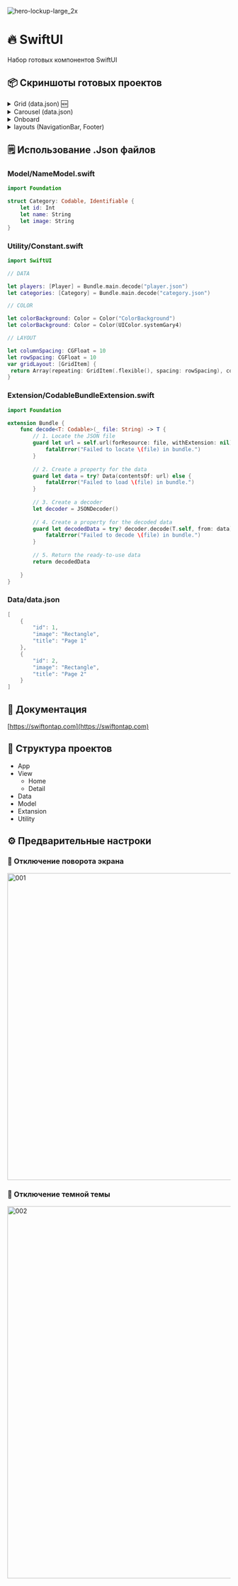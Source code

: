 ![hero-lockup-large_2x](https://user-images.githubusercontent.com/43171309/223688176-2e187cc8-1658-4264-9726-b907730f954c.png)
# 🔥 SwiftUI

Набор готовых компонентов SwiftUI

## 📦 Скриншоты готовых проектов

<details><summary>Grid (data.json) 🆕</summary>
<p>
 
![Grid](https://user-images.githubusercontent.com/43171309/224035487-36310ae5-ef58-492a-84f0-d8f97ef51711.png)

</p>
</details>

<details><summary>Carousel (data.json)</summary>
<p>
 
![Carousel](https://user-images.githubusercontent.com/43171309/223750860-29bd6cb8-b144-4a17-9e80-b4fd7d0caa0a.png)
  
</p>
</details>

<details><summary>Onboard</summary>
<p>
  
![Onboard](https://user-images.githubusercontent.com/43171309/223706763-046765e1-f9b9-4b41-8f39-2508e633bc82.png)
  
</p>
</details>

<details><summary>layouts (NavigationBar, Footer)</summary>
<p>
  
![Layouts](https://user-images.githubusercontent.com/43171309/223706222-e472e4ef-3639-4e52-b9e4-a2159b187ef5.png)
  
</p>
</details>

## 🗒️ Использование .Json файлов

### Model/NameModel.swift

```swift
import Foundation

struct Category: Codable, Identifiable {
    let id: Int
    let name: String
    let image: String
}
```

### Utility/Constant.swift

```swift
import SwiftUI

// DATA

let players: [Player] = Bundle.main.decode("player.json")
let categories: [Category] = Bundle.main.decode("category.json")

// COLOR

let colorBackground: Color = Color("ColorBackground")
let colorBackground: Color = Color(UIColor.systemGary4)

// LAYOUT

let columnSpacing: CGFloat = 10
let rowSpacing: CGFloat = 10
var gridLayout: [GridItem] {
 return Array(repeating: GridItem(.flexible(), spacing: rowSpacing), count: 2)
}
```

### Extension/CodableBundleExtension.swift

```swift
import Foundation

extension Bundle {
    func decode<T: Codable>(_ file: String) -> T {
        // 1. Locate the JSON file
        guard let url = self.url(forResource: file, withExtension: nil) else {
            fatalError("Failed to locate \(file) in bundle.")
        }
        
        // 2. Create a property for the data
        guard let data = try? Data(contentsOf: url) else {
            fatalError("Failed to load \(file) in bundle.")
        }
        
        // 3. Create a decoder
        let decoder = JSONDecoder()
        
        // 4. Create a property for the decoded data
        guard let decodedData = try? decoder.decode(T.self, from: data) else {
            fatalError("Failed to decode \(file) in bundle.")
        }
        
        // 5. Return the ready-to-use data
        return decodedData
        
    }
}
```

### Data/data.json

```swift
[
    {
        "id": 1,
        "image": "Rectangle",
        "title": "Page 1"
    },
    {
        "id": 2,
        "image": "Rectangle",
        "title": "Page 2"
    }
]
```
## 📖 Документация
[https://swiftontap.com](https://swiftontap.com)

## 📂 Структура проектов

- App
- View
  - Home
  - Detail
- Data
- Model
- Extansion
- Utility

## ⚙️ Предварительные настроки

### 📲 Отключение поворота экрана

<img width="691" alt="001" src="https://user-images.githubusercontent.com/43171309/223675759-850abc0d-98e9-4f17-80ef-3ab0f07ee121.png">

### 🎨 Отключение темной темы
<img width="838" alt="002" src="https://user-images.githubusercontent.com/43171309/223675768-9bd2503a-bb35-4534-aad2-a5ebf4852e6a.png">
